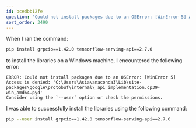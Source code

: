 ```yaml
---
id: bcedbb12fe
question: 'Could not install packages due to an OSError: [WinError 5] Access is denied'
sort_order: 3490
---
```


When I ran the command:

```bash
pip install grpcio==1.42.0 tensorflow-serving-api==2.7.0
```

to install the libraries on a Windows machine, I encountered the following error:

```
ERROR: Could not install packages due to an OSError: [WinError 5] Access is denied: 'C:\Users\Asia\anaconda3\Lib\site-packages\google\protobuf\internal\_api_implementation.cp39-win_amd64.pyd'
Consider using the `--user` option or check the permissions.
```

I was able to successfully install the libraries using the following command:

```bash
pip --user install grpcio==1.42.0 tensorflow-serving-api==2.7.0
```
